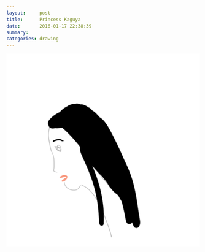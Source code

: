 ```yaml
---
layout:     post
title:      Princess Kaguya
date:       2016-01-17 22:38:39
summary:    
categories: drawing
---
```

![Princess Kaguya](/images/diary/Princess-Kaguya.png "a tribute")
